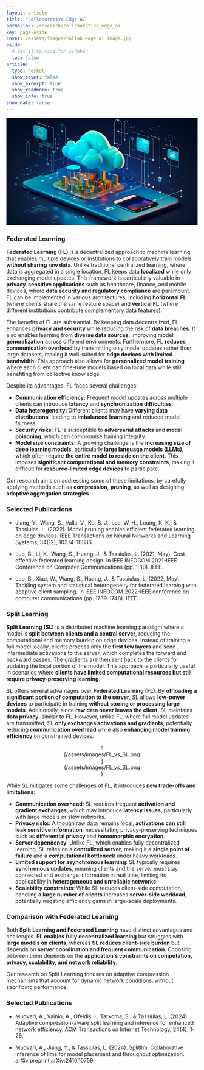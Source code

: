 ```yaml
---
layout: article
title: "Collaborative Edge AI"
permalink: /research/collaborative_edge_ai
key: page-aside
cover: /assets/images/collab_edge_ai_image.jpg
aside:
  # Set it to true for sidebar
  toc: false
article:
  type: normal
  show_cover: false
  show_excerpt: true
  show_readmore: true
  show_info: true
show_date: false
---
```


![/assets/images/quantum_networks.jpg](/assets/images/collab_edge_ai_image.jpg)


### Federated Learning  

**Federated Learning (FL)** is a decentralized approach to machine learning that enables multiple devices or institutions to collaboratively train models **without sharing raw data**. Unlike traditional centralized learning, where data is aggregated in a single location, FL keeps data **localized** while only exchanging model updates. This framework is particularly valuable in **privacy-sensitive applications** such as healthcare, finance, and mobile devices, where **data security and regulatory compliance** are paramount. FL can be implemented in various architectures, including **horizontal FL** (where clients share the same feature space) and **vertical FL** (where different institutions contribute complementary data features).  

The benefits of FL are substantial. By keeping data decentralized, FL enhances **privacy and security** while reducing the risk of **data breaches**. It also enables learning from **diverse data sources**, improving model **generalization** across different environments. Furthermore, FL **reduces communication overhead** by transmitting only model updates rather than large datasets, making it well-suited for **edge devices with limited bandwidth**. This approach also allows for **personalized model training**, where each client can fine-tune models based on local data while still benefiting from collective knowledge.  


Despite its advantages, FL faces several challenges:  

- **Communication efficiency:** Frequent model updates across multiple clients can introduce **latency** and **synchronization difficulties**.  
- **Data heterogeneity:** Different clients may have **varying data distributions**, leading to **imbalanced learning** and reduced model fairness.  
- **Security risks:** FL is susceptible to **adversarial attacks** and **model poisoning**, which can compromise training integrity.  
- **Model size constraints:** A growing challenge is the **increasing size of deep learning models**, particularly **large language models (LLMs)**, which often require **the entire model to reside on the client**. This imposes **significant computational and memory constraints**, making it difficult for **resource-limited edge devices** to participate.  

Our research aims on addressing some of these limitations, by carefully applying methods such as **compression**, **pruning**, as well as designing **adaptive aggregation strategies**.

### Selected Publications

- Jiang, Y., Wang, S., Valls, V., Ko, B. J., Lee, W. H., Leung, K. K., & Tassiulas, L. (2022). Model pruning enables efficient federated learning on edge devices. IEEE Transactions on Neural Networks and Learning Systems, 34(12), 10374-10386.

- Luo, B., Li, X., Wang, S., Huang, J., & Tassiulas, L. (2021, May). Cost-effective federated learning design. In IEEE INFOCOM 2021-IEEE Conference on Computer Communications (pp. 1-10). IEEE.

- Luo, B., Xiao, W., Wang, S., Huang, J., & Tassiulas, L. (2022, May). Tackling system and statistical heterogeneity for federated learning with adaptive client sampling. In IEEE INFOCOM 2022-IEEE conference on computer communications (pp. 1739-1748). IEEE.


### Split Learning  

**Split Learning (SL)** is a distributed machine learning paradigm where a model is **split between clients and a central server**, reducing the computational and memory burden on edge devices. Instead of training a full model locally, clients process only the **first few layers** and send intermediate activations to the server, which completes the forward and backward passes. The gradients are then sent back to the clients for updating the local portion of the model. This approach is particularly useful in scenarios where **clients have limited computational resources but still require privacy-preserving learning**.  


SL offers several advantages over **Federated Learning (FL)**. By **offloading a significant portion of computation to the server**, SL allows **low-power devices** to participate in training **without storing or processing large models**. Additionally, since **raw data never leaves the client**, SL maintains **data privacy**, similar to FL. However, unlike FL, where full model updates are transmitted, SL **only exchanges activations and gradients**, potentially reducing **communication overhead** while also **enhancing model training efficiency** on constrained devices.  


<div style="width:40%; margin:0 auto;" align="center" markdown="1">
  ![/assets/images/FL_vs_SL.png](/assets/images/FL_vs_SL.png)
</div>



While SL mitigates some challenges of FL, it introduces **new trade-offs and limitations**:  

- **Communication overhead**: SL requires frequent **activation and gradient exchanges**, which may introduce **latency issues**, particularly with large models or slow networks.  
- **Privacy risks**: Although raw data remains local, **activations can still leak sensitive information**, necessitating privacy-preserving techniques such as **differential privacy** and **homomorphic encryption**.  
- **Server dependency**: Unlike FL, which enables fully decentralized learning, SL relies on a **centralized server**, making it a **single point of failure** and a **computational bottleneck** under heavy workloads.  
- **Limited support for asynchronous learning**: SL typically requires **synchronous updates**, meaning clients and the server must stay connected and exchange information in real time, limiting its applicability in **heterogeneous and unreliable networks**.  
- **Scalability constraints**: While SL reduces client-side computation, handling **a large number of clients** increases **server-side workload**, potentially negating efficiency gains in large-scale deployments.  

### Comparison with Federated Learning  

Both **Split Learning and Federated Learning** have distinct advantages and challenges. **FL enables fully decentralized learning** but struggles with **large models on clients**, whereas **SL reduces client-side burden** but depends on **server coordination and frequent communication**. Choosing between them depends on the **application's constraints on computation, privacy, scalability, and network reliability**.  


Our research on Split Learning focuses on adaptive compression mechanisms that account for dynamic network conditions, without sacrificing performance.


### Selected Publications

- Mudvari, A., Vainio, A., Ofeidis, I., Tarkoma, S., & Tassiulas, L. (2024). Adaptive compression-aware split learning and inference for enhanced network efficiency. ACM Transactions on Internet Technology, 24(4), 1-26.

- Mudvari, A., Jiang, Y., & Tassiulas, L. (2024). Splitllm: Collaborative inference of llms for model placement and throughput optimization. arXiv preprint arXiv:2410.10759.